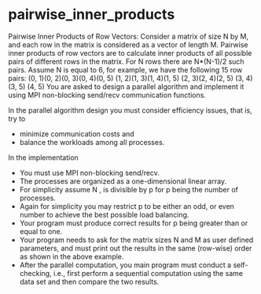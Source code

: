# pairwise_inner_products
Pairwise Inner Products of Row Vectors:  Consider a matrix of size N by M, and each row in the matrix is considered as a vector of length M. Pairwise inner products of row vectors are to calculate inner products of all possible pairs of different rows in the matrix. For N rows there are N*(N-1)/2 such pairs. Assume N is equal to 6, for example, we have the following 15 row pairs:
(0, 1)(0, 2)(0, 3)(0, 4)(0, 5)
(1, 2)(1, 3)(1, 4)(1, 5)
(2, 3)(2, 4)(2, 5)
(3, 4)(3, 5)
(4, 5)
You are asked to design a parallel algorithm and implement it using MPI non-blocking send/recv communication functions.
 
In the parallel algorithm design you must consider efficiency issues, that is, try to
* minimize communication costs and
* balance the workloads among all processes.
 
In the implementation
* You must use MPI non-blocking send/recv.
* The processes are organized as a one-dimensional linear array.
* For simplicity assume N  , is divisible by p for p being the number of processes.
* Again for simplicity you may restrict p to be either an odd, or even number to achieve the best possible load balancing.
* Your program must produce correct results for p being greater than or equal to one.
* Your program needs to ask for the matrix sizes N and M as user defined parameters, and must print out the results in the same (row-wise) order as shown in the above example.
* After the parallel computation, you main program must conduct a self-checking, i.e., first perform a sequential computation using the same data set and then compare the two results.

